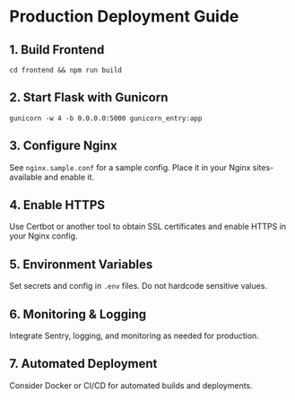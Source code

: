 # Production Deployment Guide

## 1. Build Frontend
```
cd frontend && npm run build
```

## 2. Start Flask with Gunicorn
```
gunicorn -w 4 -b 0.0.0.0:5000 gunicorn_entry:app
```

## 3. Configure Nginx
See `nginx.sample.conf` for a sample config. Place it in your Nginx sites-available and enable it.

## 4. Enable HTTPS
Use Certbot or another tool to obtain SSL certificates and enable HTTPS in your Nginx config.

## 5. Environment Variables
Set secrets and config in `.env` files. Do not hardcode sensitive values.

## 6. Monitoring & Logging
Integrate Sentry, logging, and monitoring as needed for production.

## 7. Automated Deployment
Consider Docker or CI/CD for automated builds and deployments.
